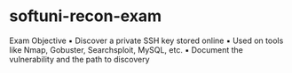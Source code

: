 # softuni-recon-exam
Exam Objective 
  ▪ Discover a private SSH key stored online 
  ▪ Used on tools like Nmap, Gobuster, Searchsploit, MySQL, etc. 
  ▪ Document the vulnerability and the path to discovery
